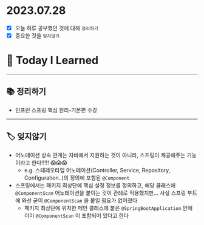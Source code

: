 # 2023.07.28

- [x] 오늘 하루 공부했던 것에 대해 `정리하기`
- [x] 중요한 것을 `잊지않기`

# 🚩 Today I Learned

---

## 📚 정리하기

- 인프런 스프링 핵심 원리-기본편 수강

---

## 🏷 잊지않기

- 어노테이션 상속 관계는 자바에서 지원하는 것이 아니라, 스프링이 제공해주는 기능이라고 한다!!!!! 😱😱😱
  - e.g. 스테레오타입 어노테이션(Controller, Service, Repository, Configuration..)의 정의에 포함된 `@Component`
- 스프링에서는 패키지 최상단에 핵심 설정 정보를 정의하고, 해당 클래스에 `@ComponentScan` 어노테이션을 붙이는 것이 관례로 적용했지만… 사실 스프링 부트에 와선 굳이 `@ComponentScan` 을 붙일 필요가 없어졌다
  - 패키지 최상단에 위치한 메인 클래스에 붙은 `@SpringBootApplication` 안에 이미 `@ComponentScan` 이 포함되어 있다고 한다
